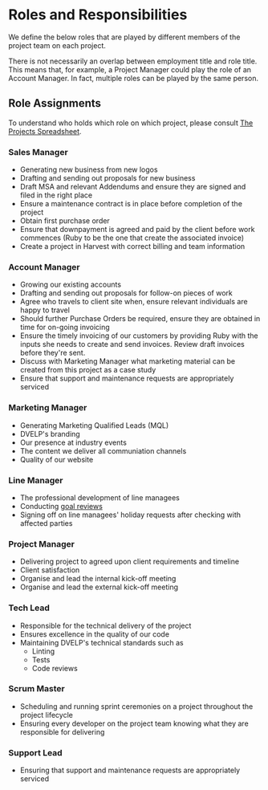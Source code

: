 # Roles and Responsibilities

We define the below roles that are played by different members of the project team on each project.

There is not necessarily an overlap between employment title and role title. This means that, for example, a Project Manager could play the role of an Account Manager. In fact, multiple roles can be played by the same person.

## Role Assignments

To understand who holds which role on which project, please consult [The Projects Spreadsheet](https://docs.google.com/spreadsheets/d/1XmG-CRlNz_mxuX7pf_OIogWIRXWqnxQQF4GaTTXmtoM/edit#gid=0).

### Sales Manager
* Generating new business from new logos
* Drafting and sending out proposals for new business
* Draft MSA and relevant Addendums and ensure they are signed and filed in the right place
* Ensure a maintenance contract is in place before completion of the project
* Obtain first purchase order
* Ensure that downpayment is agreed and paid by the client before work commences (Ruby to be the one that create the associated invoice)
* Create a project in Harvest with correct billing and team information

### Account Manager
* Growing our existing accounts
* Drafting and sending out proposals for follow-on pieces of work
* Agree who travels to client site when, ensure relevant individuals are happy to travel
* Should further Purchase Orders be required, ensure they are obtained in time for on-going invoicing
* Ensure the timely invoicing of our customers by providing Ruby with the inputs she needs to create and send invoices. Review draft invoices before they're sent.
* Discuss with Marketing Manager what marketing material can be created from this project as a case study
* Ensure that support and maintenance requests are appropriately serviced

### Marketing Manager
* Generating Marketing Qualified Leads (MQL)
* DVELP's branding
* Our presence at industry events
* The content we deliver all communiation channels
* Quality of our website

### Line Manager
* The professional development of line managees
* Conducting [goal reviews](../handbook/../../handbook/professional-development/external-training-courses.md)
* Signing off on line managees' holiday requests after checking with affected parties
 
### Project Manager
* Delivering project to agreed upon client requirements and timeline
* Client satisfaction
* Organise and lead the internal kick-off meeting
* Organise and lead the external kick-off meeting

### Tech Lead
* Responsible for the technical delivery of the project
* Ensures excellence in the quality of our code
* Maintaining DVELP's technical standards such as
  * Linting
  * Tests
  * Code reviews

### Scrum Master
* Scheduling and running sprint ceremonies on a project throughout the project lifecycle
* Ensuring every developer on the project team knowing what they are responsible for delivering

### Support Lead
* Ensuring that support and maintenance requests are appropriately serviced